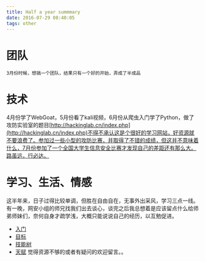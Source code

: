 ```yaml
---
title: Half a year summmary
date: 2016-07-29 08:40:05
tags: other
---
```



# [](#团队 "团队")团队

    3月份时候，想搞一个团队，结果只有一个好的开始，弄成了半成品

<a id="more"></a>

# [](#技术 "技术")技术

4月份学了WebGoat，5月份看了kali视频，6月份从爬虫入门学了Python，做了攻防实验室的题目[http://hackinglab.cn/index.php](http://hackinglab.cn/index.php)不得不承认这是个很好的学习网站，好资源就不要浪费了。参加过一些小型的攻防比赛，并取得了不错的成绩，但这并不意味着什么，7月份参加了一个全国大学生信息安全比赛才发现自己的差距还有那么大。路虽远，行必达。

# [](#学习、生活、情感 "学习、生活、情感")学习、生活、情感

这半年来，日子过得比较单调，但胜在自由自在，无事外出采风，学习三点一线。有一晚，网安小组的师兄找我们出去谈心，谈完之后我总想着是应该留点什么给师弟师妹们，奈何自身才疏学浅，大概只能说说自己的经历，以互勉促进。

*   [入门](http://bar.freebuf.com/comment/10754)
*   [目标](https://www.sec-wiki.com/skill/2)
*   [技能树](http://blog.knownsec.com/Knownsec_RD_Checklist/index.html)
*   [天赋](http://www.xiaoshuwu.net/skill/#_ab_4_ID)
觉得资源不够的或者有疑问的欢迎留言。。
    